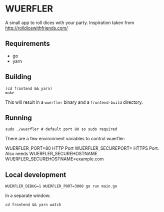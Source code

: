 # WUERFLER

A small app to roll dices with your party. Inspiration taken from http://rolldicewithfriends.com/

## Requirements

- go
- yarn

## Building

```
(cd frontend && yarn)
make
```

This will result in a `wuerfler` binary and a `frontend-build` directory.

## Running

`sudo ./wuerfler # default port 80 so sudo required`

There are a few environment variables to control wuerfler:

WUERFLER_PORT=80 HTTP Port
WUERFLER_SECUREPORT= HTTPS Port. Also needs WUERFLER_SECUREHOSTNAME
WUERFLER_SECUREHOSTNAME=example.com

## Local development

`WUERFLER_DEBUG=1 WUERFLER_PORT=3000 go run main.go`

In a separate window:

`cd frontend && yarn watch`
